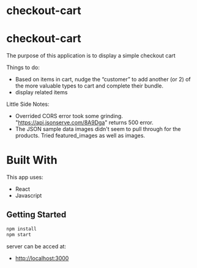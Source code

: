 # checkout-cart
# checkout-cart


The purpose of this application is to display a simple checkout cart

Things to do: 
- Based on items in cart, nudge the “customer” to add another (or 2) of the more valuable
types to cart and complete their bundle.
- display related items

Little Side Notes:
- Overrided CORS error took some grinding.  "https://api.jsonserve.com/8A9Dga" returns 500 error. 
- The JSON sample data images didn't seem to pull through for the products. Tried featured_images as well as images.



 # Built With

This app uses:

- React
- Javascript


## Getting Started

```javascript
npm install
npm start
```

server can be acced at:

- [http://localhost:3000](http://localhost:3000)